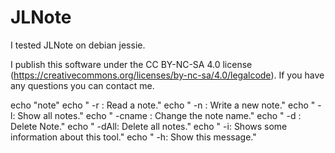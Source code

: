 # JLNote
I tested JLNote on debian jessie. 

I publish this software under the CC BY-NC-SA 4.0 license (https://creativecommons.org/licenses/by-nc-sa/4.0/legalcode).
If you have any questions you can contact me.

echo "note"
echo "     -r <note name>: Read a note."
echo "     -n <note name>: Write a new note."
echo "     -l: Show all notes."
echo "     -cname <note name> <new note name>: Change the note name."
echo "     -d <note name>: Delete Note."
echo "     -dAll: Delete all notes."
echo "     -i: Shows some information about this tool."
echo "     -h: Show this message."